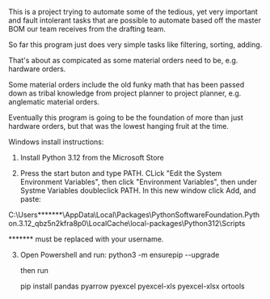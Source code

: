 This is a project trying to automate some of the tedious, yet very important and fault intolerant tasks that are possible to automate based off the master BOM our team receives from the drafting team.

So far this program just does very simple tasks like filtering, sorting, adding.

That's about as compicated as some material orders need to be, e.g. hardware orders.

Some material orders include the old funky math that has been passed down as tribal knowledge from project planner to project planner, e.g. anglematic material orders.

Eventually this program is going to be the foundation of more than just hardware orders, but that was the lowest hanging fruit at the time.


Windows install instructions:

1) Install Python 3.12 from the Microsoft Store

2) Press the start buton and type PATH. CLick "Edit the System Environment Variables", then click "Environment Variables", then under Systme Variables doubleclick PATH. In this new window click Add, and paste:

C:\Users\*******\AppData\Local\Packages\PythonSoftwareFoundation.Python.3.12_qbz5n2kfra8p0\LocalCache\local-packages\Python312\Scripts

******* must be replaced with your username.


3) Open Powershell and run:
    python3 -m ensurepip --upgrade

    then run 

    pip install pandas pyarrow pyexcel pyexcel-xls pyexcel-xlsx ortools


